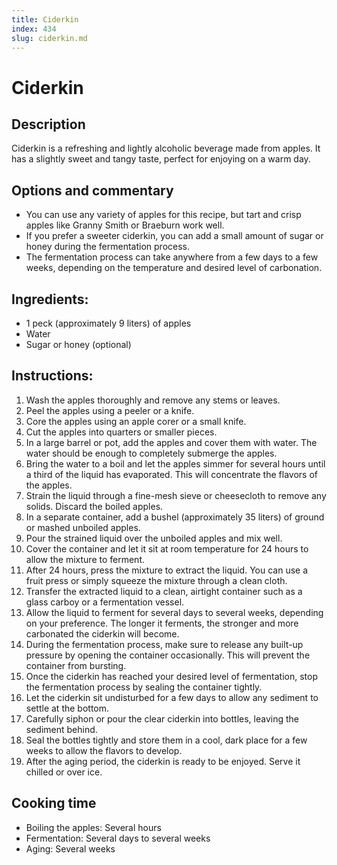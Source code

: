 ```yaml
---
title: Ciderkin
index: 434
slug: ciderkin.md
---
```


# Ciderkin

## Description
Ciderkin is a refreshing and lightly alcoholic beverage made from apples. It has a slightly sweet and tangy taste, perfect for enjoying on a warm day.

## Options and commentary
- You can use any variety of apples for this recipe, but tart and crisp apples like Granny Smith or Braeburn work well.
- If you prefer a sweeter ciderkin, you can add a small amount of sugar or honey during the fermentation process.
- The fermentation process can take anywhere from a few days to a few weeks, depending on the temperature and desired level of carbonation.

## Ingredients:
- 1 peck (approximately 9 liters) of apples
- Water
- Sugar or honey (optional)

## Instructions:
1. Wash the apples thoroughly and remove any stems or leaves.
2. Peel the apples using a peeler or a knife.
3. Core the apples using an apple corer or a small knife.
4. Cut the apples into quarters or smaller pieces.
5. In a large barrel or pot, add the apples and cover them with water. The water should be enough to completely submerge the apples.
6. Bring the water to a boil and let the apples simmer for several hours until a third of the liquid has evaporated. This will concentrate the flavors of the apples.
7. Strain the liquid through a fine-mesh sieve or cheesecloth to remove any solids. Discard the boiled apples.
8. In a separate container, add a bushel (approximately 35 liters) of ground or mashed unboiled apples.
9. Pour the strained liquid over the unboiled apples and mix well.
10. Cover the container and let it sit at room temperature for 24 hours to allow the mixture to ferment.
11. After 24 hours, press the mixture to extract the liquid. You can use a fruit press or simply squeeze the mixture through a clean cloth.
12. Transfer the extracted liquid to a clean, airtight container such as a glass carboy or a fermentation vessel.
13. Allow the liquid to ferment for several days to several weeks, depending on your preference. The longer it ferments, the stronger and more carbonated the ciderkin will become.
14. During the fermentation process, make sure to release any built-up pressure by opening the container occasionally. This will prevent the container from bursting.
15. Once the ciderkin has reached your desired level of fermentation, stop the fermentation process by sealing the container tightly.
16. Let the ciderkin sit undisturbed for a few days to allow any sediment to settle at the bottom.
17. Carefully siphon or pour the clear ciderkin into bottles, leaving the sediment behind.
18. Seal the bottles tightly and store them in a cool, dark place for a few weeks to allow the flavors to develop.
19. After the aging period, the ciderkin is ready to be enjoyed. Serve it chilled or over ice.

## Cooking time
- Boiling the apples: Several hours
- Fermentation: Several days to several weeks
- Aging: Several weeks